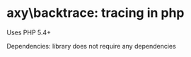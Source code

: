 # axy\backtrace: tracing in php

Uses PHP 5.4+

Dependencies: library does not require any dependencies
